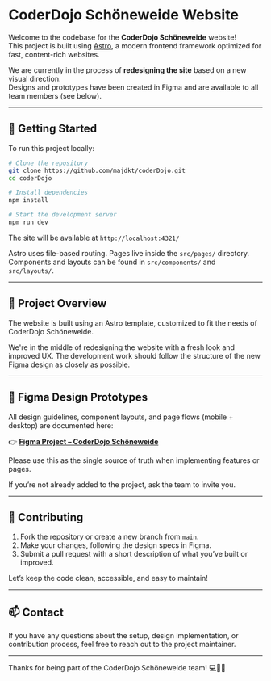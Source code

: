 # CoderDojo Schöneweide Website

Welcome to the codebase for the **CoderDojo Schöneweide** website!  
This project is built using [Astro](https://astro.build/), a modern frontend framework optimized for fast, content-rich websites.

We are currently in the process of **redesigning the site** based on a new visual direction.  
Designs and prototypes have been created in Figma and are available to all team members (see below).

---

## 🚀 Getting Started

To run this project locally:

```bash
# Clone the repository
git clone https://github.com/majdkt/coderDojo.git
cd coderDojo

# Install dependencies
npm install

# Start the development server
npm run dev
```

The site will be available at `http://localhost:4321/`

Astro uses file-based routing. Pages live inside the `src/pages/` directory. Components and layouts can be found in `src/components/` and `src/layouts/`.

---

## 🧠 Project Overview

The website is built using an Astro template, customized to fit the needs of CoderDojo Schöneweide.

We're in the middle of redesigning the website with a fresh look and improved UX. The development work should follow the structure of the new Figma design as closely as possible.

---

## 🎨 Figma Design Prototypes

All design guidelines, component layouts, and page flows (mobile + desktop) are documented here:

👉 [**Figma Project – CoderDojo Schöneweide**](https://www.figma.com/design/i35OpeDynTMuvSdyxRITlV/Coderdojo-Sch%C3%B6neweide?node-id=0-1&t=DUM0hQqKa6J32GqP-1)

Please use this as the single source of truth when implementing features or pages.

If you’re not already added to the project, ask the team to invite you.

---

## 🤝 Contributing

1. Fork the repository or create a new branch from `main`.
2. Make your changes, following the design specs in Figma.
3. Submit a pull request with a short description of what you’ve built or improved.

Let’s keep the code clean, accessible, and easy to maintain!

---

## 📫 Contact

If you have any questions about the setup, design implementation, or contribution process, feel free to reach out to the project maintainer.

---

Thanks for being part of the CoderDojo Schöneweide team! 💻🎨🚀
